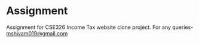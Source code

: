# Assignment
Assignment for CSE326
Income Tax website clone project.
For any queries- mshivam019@gmail.com
